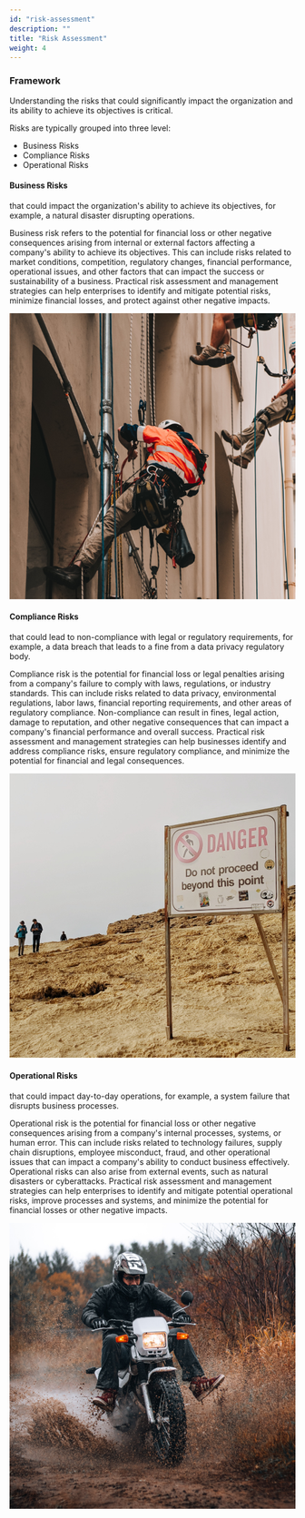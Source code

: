 ```yaml
---
id: "risk-assessment"
description: ""
title: "Risk Assessment"
weight: 4
---
```


### Framework

Understanding the risks that could significantly impact the organization and its ability to achieve its objectives is critical.

Risks are typically grouped into three level:

- Business Risks
- Compliance Risks
- Operational Risks

#### Business Risks

that could impact the organization's ability to achieve its objectives, for example, a natural disaster disrupting operations.

Business risk refers to the potential for financial loss or other negative consequences arising from internal or external factors affecting a company's ability to achieve its objectives. This can include risks related to market conditions, competition, regulatory changes, financial performance, operational issues, and other factors that can impact the success or sustainability of a business. Practical risk assessment and management strategies can help enterprises to identify and mitigate potential risks, minimize financial losses, and protect against other negative impacts.

![bussiness](business.png) 

#### Compliance Risks

that could lead to non-compliance with legal or regulatory requirements, for example, a data breach that leads to a fine from a data privacy regulatory body.

Compliance risk is the potential for financial loss or legal penalties arising from a company's failure to comply with laws, regulations, or industry standards. This can include risks related to data privacy, environmental regulations, labor laws, financial reporting requirements, and other areas of regulatory compliance. Non-compliance can result in fines, legal action, damage to reputation, and other negative consequences that can impact a company's financial performance and overall success. Practical risk assessment and management strategies can help businesses identify and address compliance risks, ensure regulatory compliance, and minimize the potential for financial and legal consequences.

![risk-compliance](risk-compliance.png) 

#### Operational Risks

that could impact day-to-day operations, for example, a system failure that disrupts business processes.

Operational risk is the potential for financial loss or other negative consequences arising from a company's internal processes, systems, or human error. This can include risks related to technology failures, supply chain disruptions, employee misconduct, fraud, and other operational issues that can impact a company's ability to conduct business effectively. Operational risks can also arise from external events, such as natural disasters or cyberattacks. Practical risk assessment and management strategies can help enterprises to identify and mitigate potential operational risks, improve processes and systems, and minimize the potential for financial losses or other negative impacts.

![operational-risk](risk-operational.png) 